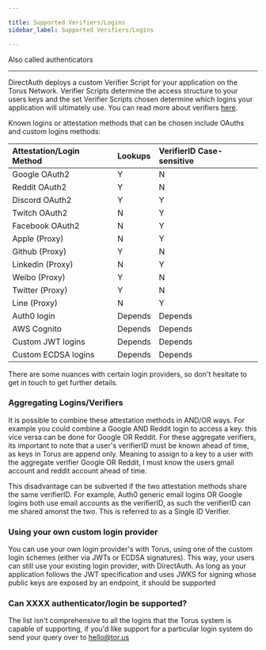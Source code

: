 ```yaml
---

title: Supported Verifiers/Logins
sidebar_label: Supported Verifiers/Logins

---
```



Also called authenticators

---


DirectAuth deploys a custom Verifier Script for your application on the Torus Network. Verifier Scripts determine the access structure to your users keys and the set Verifier Scripts chosen determine which logins your application will ultimately use. You can read more about verifiers [here](https://medium.com/toruslabs/key-assignments-resolution-and-retrieval-afb984500612).

Known logins or attestation methods that can be chosen include OAuths and custom logins methods:

| Attestation/Login Method | Lookups | VerifierID Case-sensitive |
| :--- | :--- | :--- |
| Google OAuth2 | Y | N |
| Reddit OAuth2 | Y | N |
| Discord OAuth2 | Y | Y |
| Twitch OAuth2 | N | Y |
| Facebook OAuth2 | N | Y |
| Apple \(Proxy\) | N | Y |
| Github \(Proxy\) | Y | N |
| Linkedin \(Proxy\) | N | Y |
| Weibo \(Proxy\) | Y | N |
| Twitter \(Proxy\) | Y | N |
| Line \(Proxy\) | N | Y |
| Auth0 login | Depends | Depends |
| AWS Cognito | Depends | Depends |
| Custom JWT logins | Depends | Depends |
| Custom ECDSA logins | Depends | Depends |

There are some nuances with certain login providers, so don't hesitate to get in touch to get further details.

### Aggregating Logins/Verifiers

It is possible to combine these attestation methods in AND/OR ways. For example you could combine a Google AND Reddit login to access a key. this vice versa can be done for Google OR Reddit. For these aggregate verifiers, its important to note that a user's verifierID must be known ahead of time, as keys in Torus are append only. Meaning to assign to a key to a user with the aggregate verifier Google OR Reddit, I must know the users gmail account and reddit account ahead of time. 

This disadvantage can be subverted if the two attestation methods share the same verifierID. For example, Auth0 generic email logins OR Google logins both use email accounts as the verifierID, as such the verifierID can me shared amonst the two. This is referred to as a Single ID Verifier.

### Using your own custom login provider

You can use your own login provider's with Torus, using one of the custom login schemes \(either via JWTs or ECDSA signatures\). This way, your users can still use your existing login provider, with DirectAuth. As long as your application follows the JWT specification and uses JWKS for signing whose public keys are exposed by an endpoint, it should be supported

### Can XXXX authenticator/login be supported?

The list isn't comprehensive to all the logins that the Torus system is capable of supporting, if you'd like support for a particular login system do send your query over to hello@tor.us

